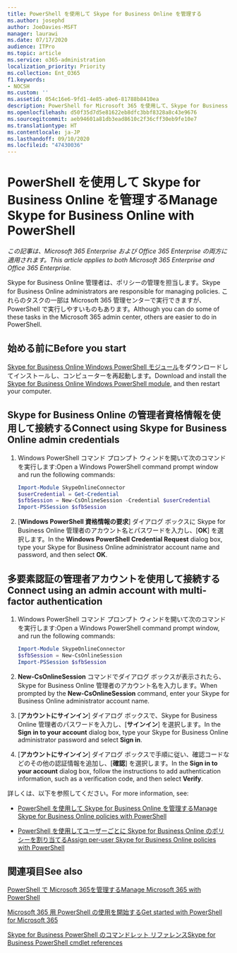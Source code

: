 ```yaml
---
title: PowerShell を使用して Skype for Business Online を管理する
ms.author: josephd
author: JoeDavies-MSFT
manager: laurawi
ms.date: 07/17/2020
audience: ITPro
ms.topic: article
ms.service: o365-administration
localization_priority: Priority
ms.collection: Ent_O365
f1.keywords:
- NOCSH
ms.custom: ''
ms.assetid: 054c16e6-9fd1-4e85-a0e6-81788b8410ea
description: PowerShell for Microsoft 365 を使用して、Skype for Business Online ポリシー、ユーザー単位ポリシー、会議の設定を管理します。
ms.openlocfilehash: d50f35d7d5e81622eb8dfc3bbf8328a8c43e9676
ms.sourcegitcommit: aeb94601a81db3ead8610c2f36cff30eb9fe10e7
ms.translationtype: HT
ms.contentlocale: ja-JP
ms.lasthandoff: 09/10/2020
ms.locfileid: "47430036"
---
```

# <a name="manage-skype-for-business-online-with-powershell"></a><span data-ttu-id="ad591-103">PowerShell を使用して Skype for Business Online を管理する</span><span class="sxs-lookup"><span data-stu-id="ad591-103">Manage Skype for Business Online with PowerShell</span></span>

<span data-ttu-id="ad591-104">*この記事は、Microsoft 365 Enterprise および Office 365 Enterprise の両方に適用されます。*</span><span class="sxs-lookup"><span data-stu-id="ad591-104">*This article applies to both Microsoft 365 Enterprise and Office 365 Enterprise.*</span></span>

<span data-ttu-id="ad591-105">Skype for Business Online 管理者は、ポリシーの管理を担当します。</span><span class="sxs-lookup"><span data-stu-id="ad591-105">Skype for Business Online administrators are responsible for managing policies.</span></span> <span data-ttu-id="ad591-106">これらのタスクの一部は Microsoft 365 管理センターで実行できますが、PowerShell で実行しやすいものもあります。</span><span class="sxs-lookup"><span data-stu-id="ad591-106">Although you can do some of these tasks in the Microsoft 365 admin center, others are easier to do in PowerShell.</span></span>

## <a name="before-you-start"></a><span data-ttu-id="ad591-107">始める前に</span><span class="sxs-lookup"><span data-stu-id="ad591-107">Before you start</span></span>

<span data-ttu-id="ad591-108">[Skype for Business Online Windows PowerShell モジュール](https://www.microsoft.com/download/details.aspx?id=39366)をダウンロードしてインストールし、コンピューターを再起動します。</span><span class="sxs-lookup"><span data-stu-id="ad591-108">Download and install the [Skype for Business Online Windows PowerShell module](https://www.microsoft.com/download/details.aspx?id=39366), and then restart your computer.</span></span>


## <a name="connect-using-skype-for-business-online-admin-credentials"></a><span data-ttu-id="ad591-109">Skype for Business Online の管理者資格情報を使用して接続する</span><span class="sxs-lookup"><span data-stu-id="ad591-109">Connect using Skype for Business Online admin credentials</span></span>

1. <span data-ttu-id="ad591-110">Windows PowerShell コマンド プロンプト ウィンドを開いて次のコマンドを実行します:</span><span class="sxs-lookup"><span data-stu-id="ad591-110">Open a Windows PowerShell command prompt window and run the following commands:</span></span>
    
   ```powershell
   Import-Module SkypeOnlineConnector
   $userCredential = Get-Credential
   $sfbSession = New-CsOnlineSession -Credential $userCredential
   Import-PSSession $sfbSession
   ```

2. <span data-ttu-id="ad591-111">[**Windows PowerShell 資格情報の要求**] ダイアログ ボックスに Skype for Business Online 管理者のアカウント名とパスワードを入力し、[**OK**] を選択します。</span><span class="sxs-lookup"><span data-stu-id="ad591-111">In the **Windows PowerShell Credential Request** dialog box, type your Skype for Business Online administrator account name and password, and then select **OK**.</span></span>


## <a name="connect-using-an-admin-account-with-multi-factor-authentication"></a><span data-ttu-id="ad591-112">多要素認証の管理者アカウントを使用して接続する</span><span class="sxs-lookup"><span data-stu-id="ad591-112">Connect using an admin account with multi-factor authentication</span></span>

1. <span data-ttu-id="ad591-113">Windows PowerShell コマンド プロンプト ウィンドを開いて次のコマンドを実行します:</span><span class="sxs-lookup"><span data-stu-id="ad591-113">Open a Windows PowerShell command prompt window, and run the following commands:</span></span>

   ```powershell
   Import-Module SkypeOnlineConnector
   $sfbSession = New-CsOnlineSession
   Import-PSSession $sfbSession
   ```

2. <span data-ttu-id="ad591-114">**New-CsOnlineSession** コマンドでダイアログ ボックスが表示されたら、Skype for Business Online 管理者のアカウント名を入力します。</span><span class="sxs-lookup"><span data-stu-id="ad591-114">When prompted by the **New-CsOnlineSession** command, enter your Skype for Business Online administrator account name.</span></span>

3. <span data-ttu-id="ad591-115">[**アカウントにサインイン**] ダイアログ ボックスで、Skype for Business Online 管理者のパスワードを入力し、[**サインイン**] を選択します。</span><span class="sxs-lookup"><span data-stu-id="ad591-115">In the **Sign in to your account** dialog box, type your Skype for Business Online administrator password and select **Sign in**.</span></span>

4. <span data-ttu-id="ad591-116">[**アカウントにサインイン**] ダイアログ ボックスで手順に従い、確認コードなどのその他の認証情報を追加し、[**確認**] を選択します。</span><span class="sxs-lookup"><span data-stu-id="ad591-116">In the **Sign in to your account** dialog box, follow the instructions to add authentication information, such as a verification code, and then select **Verify**.</span></span>

<span data-ttu-id="ad591-117">詳しくは、以下を参照してください。</span><span class="sxs-lookup"><span data-stu-id="ad591-117">For more information, see:</span></span>
  
- [<span data-ttu-id="ad591-118">PowerShell を使用して Skype for Business Online を管理する</span><span class="sxs-lookup"><span data-stu-id="ad591-118">Manage Skype for Business Online policies with PowerShell</span></span>](manage-skype-for-business-online-policies-with-microsoft-365-powershell.md)
    
- [<span data-ttu-id="ad591-119">PowerShell を使用してユーザーごとに Skype for Business Online のポリシーを割り当てる</span><span class="sxs-lookup"><span data-stu-id="ad591-119">Assign per-user Skype for Business Online policies with PowerShell</span></span>](assign-per-user-skype-for-business-online-policies-with-microsoft-365-powershell.md)
    
## <a name="see-also"></a><span data-ttu-id="ad591-120">関連項目</span><span class="sxs-lookup"><span data-stu-id="ad591-120">See also</span></span>

[<span data-ttu-id="ad591-121">PowerShell で Microsoft 365を管理する</span><span class="sxs-lookup"><span data-stu-id="ad591-121">Manage Microsoft 365 with PowerShell</span></span>](manage-microsoft-365-with-microsoft-365-powershell.md)
  
[<span data-ttu-id="ad591-122">Microsoft 365 用 PowerShell の使用を開始する</span><span class="sxs-lookup"><span data-stu-id="ad591-122">Get started with PowerShell for Microsoft 365</span></span>](getting-started-with-microsoft-365-powershell.md)

[<span data-ttu-id="ad591-123">Skype for Business PowerShell のコマンドレット リファレンス</span><span class="sxs-lookup"><span data-stu-id="ad591-123">Skype for Business PowerShell cmdlet references</span></span>](https://docs.microsoft.com/powershell/module/skype/?view=skype-ps)
